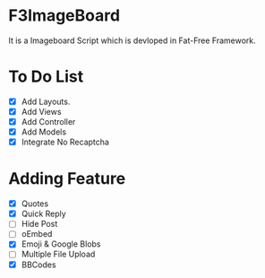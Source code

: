 # F3ImageBoard

It is a Imageboard Script which is devloped in Fat-Free Framework. 

# To Do List

* [x] Add Layouts.
* [x] Add Views
* [x] Add Controller
* [x] Add Models
* [x] Integrate No Recaptcha

# Adding Feature

* [x] Quotes
* [x] Quick Reply
* [ ] Hide Post
* [ ] oEmbed
* [x] Emoji & Google Blobs
* [ ] Multiple File Upload
* [x] BBCodes
